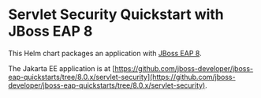 # Servlet Security Quickstart with JBoss EAP 8

This Helm chart packages an application with [JBoss EAP 8](https://www.redhat.com/en/technologies/jboss-middleware/application-platform).

The Jakarta EE application is at [https://github.com/jboss-developer/jboss-eap-quickstarts/tree/8.0.x/servlet-security](https://github.com/jboss-developer/jboss-eap-quickstarts/tree/8.0.x/servlet-security).
